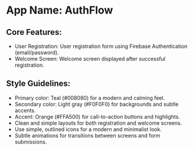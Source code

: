 # **App Name**: AuthFlow

## Core Features:

- User Registration: User registration form using Firebase Authentication (email/password).
- Welcome Screen: Welcome screen displayed after successful registration.

## Style Guidelines:

- Primary color: Teal (#008080) for a modern and calming feel.
- Secondary color: Light gray (#F0F0F0) for backgrounds and subtle accents.
- Accent: Orange (#FFA500) for call-to-action buttons and highlights.
- Clean and simple layouts for both registration and welcome screens.
- Use simple, outlined icons for a modern and minimalist look.
- Subtle animations for transitions between screens and form submissions.